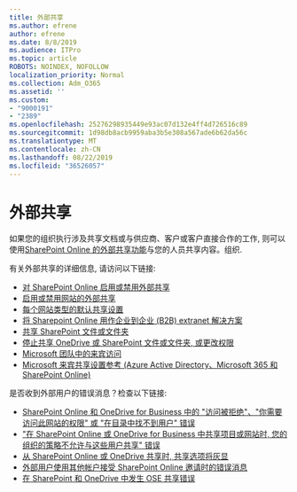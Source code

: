 ```yaml
---
title: 外部共享
ms.author: efrene
author: efrene
ms.date: 8/8/2019
ms.audience: ITPro
ms.topic: article
ROBOTS: NOINDEX, NOFOLLOW
localization_priority: Normal
ms.collection: Adm_O365
ms.assetid: ''
ms.custom:
- "9000191"
- "2389"
ms.openlocfilehash: 25276298935449e93ac07d132e4ff4d726516c89
ms.sourcegitcommit: 1d98db8acb9959aba3b5e308a567ade6b62da56c
ms.translationtype: MT
ms.contentlocale: zh-CN
ms.lasthandoff: 08/22/2019
ms.locfileid: "36526057"
---
```

# <a name="external-sharing"></a>外部共享

如果您的组织执行涉及共享文档或与供应商、客户或客户直接合作的工作, 则可以使用[SharePoint Online 的外部共享功能](https://docs.microsoft.com/sharepoint/external-sharing-overview)与您的人员共享内容。组织.

有关外部共享的详细信息, 请访问以下链接:

- [对 SharePoint Online 启用或禁用外部共享](https://docs.microsoft.com/sharepoint/turn-external-sharing-on-or-off)
- [启用或禁用网站的外部共享](https://docs.microsoft.com/sharepoint/change-external-sharing-site)
- [每个网站类型的默认共享设置](https://docs.microsoft.com/Office365/Enterprise/microsoft-365-guest-settings#sharepoint-site-level)
- [将 Sharepoint Online 用作企业到企业 (B2B) extranet 解决方案](https://docs.microsoft.com/sharepoint/create-b2b-extranet)
- [共享 SharePoint 文件或文件夹](https://support.office.com/article/share-sharepoint-files-or-folders-1fe37332-0f9a-4719-970e-d2578da4941c)
- [停止共享 OneDrive 或 SharePoint 文件或文件夹, 或更改权限](https://support.office.com/article/stop-sharing-onedrive-or-sharepoint-files-or-folders-or-change-permissions-0a36470f-d7fe-40a0-bd74-0ac6c1e13323?ui=en-US&rs=en-US&ad=US)
- [Microsoft 团队中的来宾访问](https://docs.microsoft.com/MicrosoftTeams/guest-access)
- [Microsoft 来宾共享设置参考 (Azure Active Directory、Microsoft 365 和 SharePoint Online)](https://docs.microsoft.com/Office365/Enterprise/microsoft-365-guest-settings)

是否收到外部用户的错误消息？检查以下链接:

- [SharePoint Online 和 OneDrive for Business 中的 "访问被拒绝"、"你需要访问此网站的权限" 或 "在目录中找不到用户" 错误](https://docs.microsoft.com/sharepoint/support/administration/access-denied-or-need-permission-error-sharepoint-online-or-onedrive-for-business)
- ["在 SharePoint Online 或 OneDrive for Business 中共享项目或网站时, 您的组织的策略不允许与这些用户共享" 错误](https://docs.microsoft.com/sharepoint/support/administration/organization-policies-do-not-allow-you-to-share-with-users-error)
- [从 SharePoint Online 或 OneDrive 共享时, 共享选项将灰显](https://docs.microsoft.com/sharepoint/support/administration/sharing-options-grayed-out-when-sharing-from-sharepoint-online-or-onedrive)
- [外部用户使用其他帐户接受 SharePoint Online 邀请时的错误消息](https://support.office.com/article/Error-message-when-an-external-user-accepts-a-SharePoint-Online-invitation-by-using-another-account-f0d34413-ea7c-42c7-a485-c4e5d421e5f0-)
- [在 SharePoint 和 OneDrive 中发生 OSE 共享错误](https://docs.microsoft.com/sharepoint/sharepoint-onedrive-error-message)



